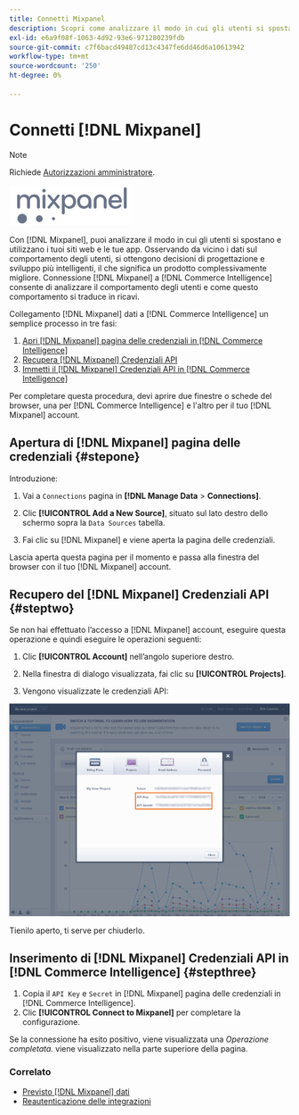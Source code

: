 ```yaml
---
title: Connetti Mixpanel
description: Scopri come analizzare il modo in cui gli utenti si spostano e utilizzano i tuoi siti web e le tue app.
exl-id: e6a9f08f-1063-4d92-93e6-971280239fdb
source-git-commit: c7f6bacd49487cd13c4347fe6dd46d6a10613942
workflow-type: tm+mt
source-wordcount: '250'
ht-degree: 0%

---
```


# Connetti [!DNL Mixpanel]

>[!NOTE]
>
>Richiede [Autorizzazioni amministratore](../../../administrator/user-management/user-management.md).

![](../../../assets/Mixpanel_logo.png)

Con [!DNL Mixpanel], puoi analizzare il modo in cui gli utenti si spostano e utilizzano i tuoi siti web e le tue app. Osservando da vicino i dati sul comportamento degli utenti, si ottengono decisioni di progettazione e sviluppo più intelligenti, il che significa un prodotto complessivamente migliore. Connessione [!DNL Mixpanel] a [!DNL Commerce Intelligence] consente di analizzare il comportamento degli utenti e come questo comportamento si traduce in ricavi.

Collegamento [!DNL Mixpanel] dati a [!DNL Commerce Intelligence] un semplice processo in tre fasi:

1. [Apri [!DNL Mixpanel] pagina delle credenziali in [!DNL Commerce Intelligence]](#stepone)
1. [Recupera [!DNL Mixpanel] Credenziali API](#steptwo)
1. [Immetti il [!DNL Mixpanel] Credenziali API in [!DNL Commerce Intelligence]](#stepthree)

Per completare questa procedura, devi aprire due finestre o schede del browser, una per [!DNL Commerce Intelligence] e l&#39;altro per il tuo [!DNL Mixpanel] account.

## Apertura di [!DNL Mixpanel] pagina delle credenziali {#stepone}

Introduzione:

1. Vai a `Connections` pagina in **[!DNL Manage Data** > **Connections]**.

1. Clic **[!UICONTROL Add a New Source]**, situato sul lato destro dello schermo sopra la `Data Sources` tabella.

1. Fai clic su [!DNL Mixpanel] e viene aperta la pagina delle credenziali.

Lascia aperta questa pagina per il momento e passa alla finestra del browser con il tuo [!DNL Mixpanel] account.

## Recupero del [!DNL Mixpanel] Credenziali API {#steptwo}

Se non hai effettuato l’accesso a [!DNL Mixpanel] account, eseguire questa operazione e quindi eseguire le operazioni seguenti:

1. Clic **[!UICONTROL Account]** nell’angolo superiore destro.

1. Nella finestra di dialogo visualizzata, fai clic su **[!UICONTROL Projects]**.

1. Vengono visualizzate le credenziali API:

![Recupero credenziali API Mixpanel](../../../assets/Mixpanel_API_creds.png)

Tienilo aperto, ti serve per chiuderlo.

## Inserimento di [!DNL Mixpanel] Credenziali API in [!DNL Commerce Intelligence] {#stepthree}

1. Copia il `API Key` e `Secret` in [!DNL Mixpanel] pagina delle credenziali in [!DNL Commerce Intelligence].
1. Clic **[!UICONTROL Connect to Mixpanel]** per completare la configurazione.

Se la connessione ha esito positivo, viene visualizzata una _Operazione completata._ viene visualizzato nella parte superiore della pagina.

### Correlato

* [Previsto [!DNL Mixpanel] dati](../integrations/mixpanel-data.md)
* [Reautenticazione delle integrazioni](https://experienceleague.adobe.com/docs/commerce-knowledge-base/kb/how-to/mbi-reauthenticating-integrations.html)
